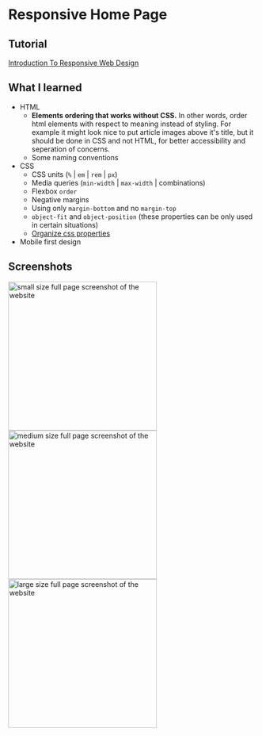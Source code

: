 # Responsive Home Page

## Tutorial
[Introduction To Responsive Web Design](https://www.youtube.com/watch?v=srvUrASNj0s&t=1s)

## What I learned

- HTML
  - **Elements ordering that works without CSS.** In other words, order html elements with respect to meaning instead of styling. For example it might look nice to put article images above it's title, but it should be done in CSS and not HTML, for better accessibility and seperation of concerns.
  - Some naming conventions
- CSS
  - CSS units (`%` | `em` | `rem` | `px`)
  - Media queries (`min-width` | `max-width` | combinations)
  - Flexbox `order`
  - Negative margins
  - Using only `margin-bottom` and no `margin-top`
  - `object-fit` and `object-position` (these properties can be only used in certain situations)
  - [Organize css properties](https://9elements.com/css-rule-order)
- Mobile first design

## Screenshots

<img src="./screenshots/small.jpg" alt="small size full page screenshot of the website" width="300px">

<img src="./screenshots/medium.jpg" alt="medium size full page screenshot of the website" width="300px">

<img src="./screenshots/large.jpg" alt="large size full page screenshot of the website" width="300px">
